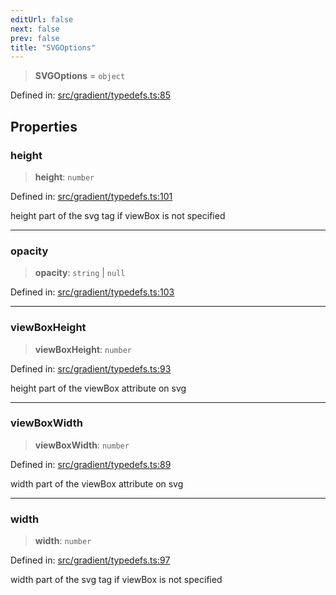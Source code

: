 ```yaml
---
editUrl: false
next: false
prev: false
title: "SVGOptions"
---
```


> **SVGOptions** = `object`

Defined in: [src/gradient/typedefs.ts:85](https://github.com/fabricjs/fabric.js/blob/977f797255d8c56b5b68360b0d45bed33697d2e8/src/gradient/typedefs.ts#L85)

## Properties

### height

> **height**: `number`

Defined in: [src/gradient/typedefs.ts:101](https://github.com/fabricjs/fabric.js/blob/977f797255d8c56b5b68360b0d45bed33697d2e8/src/gradient/typedefs.ts#L101)

height part of the svg tag if viewBox is not specified

***

### opacity

> **opacity**: `string` \| `null`

Defined in: [src/gradient/typedefs.ts:103](https://github.com/fabricjs/fabric.js/blob/977f797255d8c56b5b68360b0d45bed33697d2e8/src/gradient/typedefs.ts#L103)

***

### viewBoxHeight

> **viewBoxHeight**: `number`

Defined in: [src/gradient/typedefs.ts:93](https://github.com/fabricjs/fabric.js/blob/977f797255d8c56b5b68360b0d45bed33697d2e8/src/gradient/typedefs.ts#L93)

height part of the viewBox attribute on svg

***

### viewBoxWidth

> **viewBoxWidth**: `number`

Defined in: [src/gradient/typedefs.ts:89](https://github.com/fabricjs/fabric.js/blob/977f797255d8c56b5b68360b0d45bed33697d2e8/src/gradient/typedefs.ts#L89)

width part of the viewBox attribute on svg

***

### width

> **width**: `number`

Defined in: [src/gradient/typedefs.ts:97](https://github.com/fabricjs/fabric.js/blob/977f797255d8c56b5b68360b0d45bed33697d2e8/src/gradient/typedefs.ts#L97)

width part of the svg tag if viewBox is not specified

